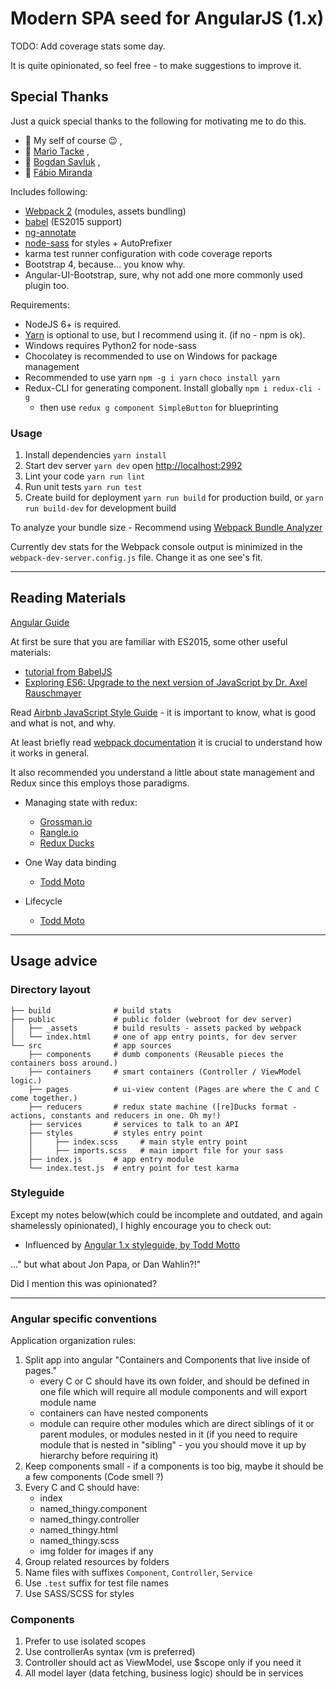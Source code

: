 # Modern SPA seed for AngularJS (1.x)

TODO: Add coverage stats some day.

It is quite opinionated, so feel free - to make suggestions to improve it.

## Special Thanks

Just a quick special thanks to the following for motivating me to do this.
 - :clap: My self of course :wink: ,
 - :clap: [Mario Tacke](https://mariotacke.io) ,
 - :clap: [Bogdan Savluk](https://github.com/zxbodya) ,
 - :clap: [Fábio Miranda](http://fabiomiranda.me)

Includes following:

 - [Webpack 2](https://webpack.js.org/) (modules, assets bundling)
 - [babel](http://babeljs.io/) (ES2015 support)
 - [ng-annotate](https://github.com/olov/ng-annotate)
 - [node-sass](https://github.com/sass/node-sass) for styles + AutoPrefixer
 - karma test runner configuration with code coverage reports
 - Bootstrap 4, because... you know why.
 - Angular-UI-Bootstrap, sure, why not add one more commonly used plugin too.

Requirements:

- NodeJS 6+ is required.
- [Yarn](https://yarnpkg.com) is optional to use, but I recommend using it. (if no - npm is ok).
- Windows requires Python2 for node-sass
- Chocolatey is recommended to use on Windows for package management
- Recommended to use yarn `npm -g i yarn` `choco install yarn`
- Redux-CLI for generating component. Install globally `npm i redux-cli -g`
  - then use `redux g component SimpleButton` for blueprinting

### Usage

1. Install dependencies `yarn install`
2. Start dev server `yarn dev` open [http://localhost:2992](http://localhost:2992)
3. Lint your code `yarn run lint`
4. Run unit tests `yarn run test`
5. Create build for deployment `yarn run build` for production build, or `yarn run build-dev` for development build

To analyze your bundle size - Recommend using [Webpack Bundle Analyzer](https://github.com/th0r/webpack-bundle-analyzer)

Currently dev stats for the Webpack console output is minimized in the `webpack-dev-server.config.js` file. Change it as one see's fit.

---

## Reading Materials

[Angular Guide](https://docs.angularjs.org/guide)

At first be sure that you are familiar with ES2015, some other useful materials:

 - [tutorial from BabelJS](http://babeljs.io/docs/learn-es2015/)
 - [Exploring ES6: Upgrade to the next version of JavaScript by Dr. Axel Rauschmayer](http://exploringjs.com/)

Read [Airbnb JavaScript Style Guide](https://github.com/airbnb/javascript) - it is important to know, what is good and what is not, and why.

At least briefly read [webpack documentation](http://webpack.github.io/docs/) it is crucial to understand how it works in general.

It also recommended you understand a little about state management and Redux since this employs those paradigms.

- Managing state with redux:
    - [Grossman.io](http://blog.grossman.io/angular-1-using-redux-architecture/)
    - [Rangle.io](http://blog.rangle.io/managing-state-redux-angular/)
    - [Redux Ducks](https://github.com/erikras/ducks-modular-redux/)

- One Way data binding
  - [Todd Moto](https://toddmotto.com/one-way-data-binding-in-angular-1-5/)

- Lifecycle
  - [Todd Moto](https://toddmotto.com/angular-1-5-lifecycle-hooks)

---

## Usage advice

### Directory layout

    ├── build              # build stats
    ├── public             # public folder (webroot for dev server)
    │   ├── _assets        # build results - assets packed by webpack
    │   └── index.html     # one of app entry points, for dev server
    └── src                # app sources
        ├── components     # dumb components (Reusable pieces the containers boss around.)
        ├── containers     # smart containers (Controller / ViewModel logic.)
        ├── pages          # ui-view content (Pages are where the C and C come together.)
        ├── reducers       # redux state machine ([re]Ducks format - actions, constants and reducers in one. Oh my!)
        ├── services       # services to talk to an API
        ├── styles         # styles entry point
        │     ├── index.scss     # main style entry point
        │     ├── imports.scss   # main import file for your sass
        ├── index.js       # app entry module
        └── index.test.js  # entry point for test karma

### Styleguide

Except my notes below(which could be incomplete and outdated, and again shamelessly opinionated), I highly encourage you to check out:

- Influenced by [Angular 1.x styleguide, by Todd Motto](https://github.com/toddmotto/angular-styleguide)

..." but what about Jon Papa, or Dan Wahlin?!"

Did I mention this was opinionated?

---

### Angular specific conventions

Application organization rules:

1. Split app into angular "Containers and Components that live inside of pages."
    - every C or C should have its own folder, and should be defined in one file which will require all module components and will export module name
    - containers can have nested components
    - module can require other modules which are direct siblings of it or parent modules, or modules nested in it (if you need to require module that is nested in "sibling" - you you should move it up by hierarchy before requiring it)
2. Keep components small - if a components is too big, maybe it should be a few components (Code smell ?)
3. Every C and C should have:
    - index
    - named_thingy.component
    - named_thingy.controller
    - named_thingy.html
    - named_thingy.scss
    - img folder for images if any
4. Group related resources by folders
5. Name files with suffixes `Component`, `Controller`, `Service`
6. Use `.test` suffix for test file names
7. Use SASS/SCSS for styles

### Components

1. Prefer to use isolated scopes
2. Use controllerAs syntax (vm is preferred)
3. Controller should act as ViewModel, use $scope only if you need it
4. All model layer (data fetching, business logic) should be in services
